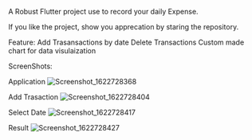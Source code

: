 A Robust Flutter project use to record your daily Expense.

If you like the project, show you apprecation by staring the repository.

Feature:
Add Trasansactions by date
Delete Transactions
Custom made chart for data visulaization

ScreenShots:

Application
![Screenshot_1622728368](https://user-images.githubusercontent.com/57327053/120656497-4a48dd00-c4a1-11eb-95b2-1cde9ad4a80e.png)

Add Trasaction
![Screenshot_1622728404](https://user-images.githubusercontent.com/57327053/120656637-66e51500-c4a1-11eb-8eea-38753746308f.png)

Select Date
![Screenshot_1622728417](https://user-images.githubusercontent.com/57327053/120656674-719faa00-c4a1-11eb-919e-6c3fc6cda31a.png)

Result
![Screenshot_1622728427](https://user-images.githubusercontent.com/57327053/120656715-7b291200-c4a1-11eb-8546-c4bec1569492.png)


